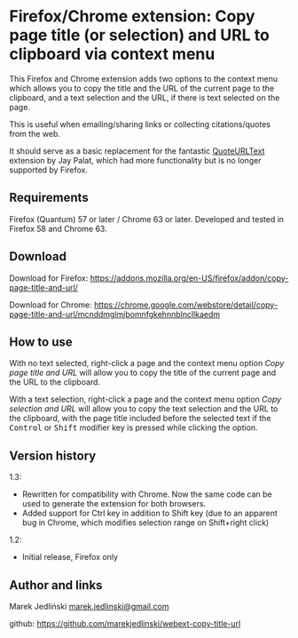 # Firefox/Chrome extension: Copy page title (or selection) and URL to clipboard via context menu

This Firefox and Chrome extension adds two options to the context menu which allows you to copy the title and the URL of the current page to the clipboard, and a text selection and the URL, if there is text selected on the page.

This is useful when emailing/sharing links or collecting citations/quotes from the web.

It should serve as a basic replacement for the fantastic [QuoteURLText](https://addons.mozilla.org/en-US/firefox/addon/quoteurltext/) extension by Jay Palat, which had more functionality but is no longer supported by Firefox.

## Requirements

Firefox (Quantum) 57 or later / Chrome 63 or later.
Developed and tested in Firefox 58 and Chrome 63.

## Download

Download for Firefox:
https://addons.mozilla.org/en-US/firefox/addon/copy-page-title-and-url/

Download for Chrome:
https://chrome.google.com/webstore/detail/copy-page-title-and-url/mcnddmglmjbomnfgkehnnblncllkaedm

## How to use

With no text selected, right-click a page and the context menu option _Copy page title and URL_ will allow you to copy the title of the current page and the URL to the clipboard.

With a text selection, right-click a page and the context menu option _Copy selection and URL_ will allow you to copy the text selection and the URL to the clipboard, with the page title included before the selected text if the <kbd>Control</kbd> or <kbd>Shift</kbd> modifier key is pressed while clicking the option.

## Version history

1.3:
- Rewritten for compatibility with Chrome. Now the same code can be used to generate the extension for both browsers.
- Added support for Ctrl key in addition to Shift key (due to an apparent bug in Chrome, which modifies selection range on Shift+right click)

1.2:
- Initial release, Firefox only

## Author and links

Marek Jedliński
marek.jedlinski@gmail.com

github:
https://github.com/marekjedlinski/webext-copy-title-url

